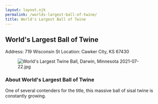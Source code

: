 ```yaml
---
layout: layout.njk
permalink: /worlds-largest-ball-of-twine/
title: World's Largest Ball of Twine
---
```


<article class="attraction-detail container">
  <h2>World's Largest Ball of Twine</h2>
  <div class="attraction-meta">
    <span class="address">Address: 719 Wisconsin St</span>
    <span class="location">Location: Cawker City, KS 67430</span>
  </div>
  <figure class="attraction-image">
    <img src="https://upload.wikimedia.org/wikipedia/commons/e/e9/World%27s_Largest_Twine_Ball%2C_Darwin%2C_Minnesota_2021-07-22.jpg?v=1743956077374" alt="World's Largest Twine Ball, Darwin, Minnesota 2021-07-22.jpg" loading="lazy">
  </figure>
  <div class="attraction-description">
    <h3>About World's Largest Ball of Twine</h3>
    <p>One of several contenders for the title, this massive ball of sisal twine is constantly growing.</p>
  </div>
  
</article>